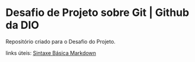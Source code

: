 # Desafio de Projeto sobre Git | Github da DIO
Repositório criado para o Desafio do Projeto.

links úteis:
[Sintaxe Básica Markdown](https://www.markdownguide.org/basic-syntax/)
